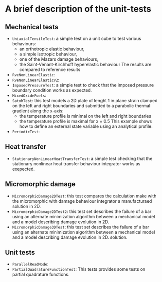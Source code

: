 # A brief description of the unit-tests

## Mechanical tests

- `UniaxialTensileTest`: a simple test on a unit cube to test various
  behaviours:
  - an orthotropic elastic behaviour,
  - a simple isotropic behaviour,
  - one of the Mazars damage behaviours,
  - the Saint-Venant-Kirchhoff hyperelastic behaviour
  The results are compared to reference results
- `RveNonLinearElastic`:   
- `RveNonLinearElasticV2`: 
- `ImposedPressureTest`: a simple test to check that the imposed
  pressure boundary condition works as expected.
- `MixedOxideFuels`: 
- `SatohTest`: this test models a 2D plate of lenght 1 in plane strain
  clamped on the left and right boundaries and submitted to a parabolic
  thermal gradient along the x-axis:
  - the temperature profile is minimal on the left and right boundaries
  - the temperature profile is maximal for x = 0.5
  This example shows how to define an external state variable using an
  analytical profile.
- `PeriodicTest`: 
	   
## Heat transfer

- `StationaryNonLinearHeatTransferTest`: a simple test checking that the
  stationary nonlinear heat transfer behaviour integrator works as
  exepected.

## Micromorphic damage

- `MicromorphicDamage2DTest`: this test compares the calculation make
  with the micromorphic with damage behaviour integrator a manufacturaed
  solution in 2D.
- `MicromorphicDamage2DTest2`: this test set describes the failure of a
  bar using an alternate minimization algorithm between a mechanical
  model and a model describing damage evolution in 2D.
- `MicromorphicDamage3DTest`: this test set describes the failure of a
  bar using an alternate minimization algorithm between a mechanical
  model and a model describing damage evolution in 2D. solution.

## Unit tests

- `ParallelReadMode`: 
- `PartialQuadratureFunctionTest`:  This tests provides some tests
  on partial quadrature functions.



